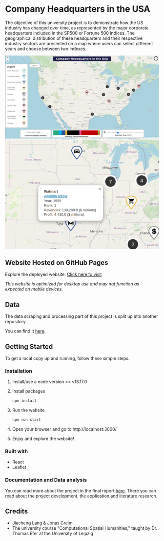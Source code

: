# Company Headquarters in the USA
The objective of this university project is to demonstrate how the US industry has changed over time, as represented by the major corporate headquarters included in the SP500 or Fortune 500 indices.
The geographical distribution of these headquarters and their respective industry sectors are presented on a map where users can select different years and choose between two indexes.


![readMeAppPreview.png](./src/images/readMeAppPreview.png)
![readMeAppPreview2.png](src/images/readMeAppPreview2.png)

## Website Hosted on GitHub Pages
Explore the deployed website:
<a href="https://jonasgreim.github.io/leaflet-map-project/" target="_blank">Click here to visit</a>

*This website is optimized for desktop use and may not function as expected on mobile devices.*

## Data
The data scraping and processing part of this project is split up into another repository. 

You can find it [here](https://github.com/JonasGreim/US-headquarter-locations).



## Getting Started

To get a local copy up and running, follow these simple steps.

### Installation

1. Install/use a node version >= v18.17.0

2. Install packages
   ```sh
   npm install
   ```
3. Run the website 
    ```sh
    npm run start
    ```
4. Open your browser and go to http://localhost:3000/
5. Enjoy and explore the website!

### Built with
- React
- Leaflet

### Documentation and Data analysis
You can read more about the project in the final report [here](./Final_Report.pdf]). There you can read about the project development, the application and literature research.

## Credits 
- Jiacheng Lang & Jonas Greim
- The university course "Computational Spatial Humanities," taught by Dr. Thomas Efer at the University of Leipzig
